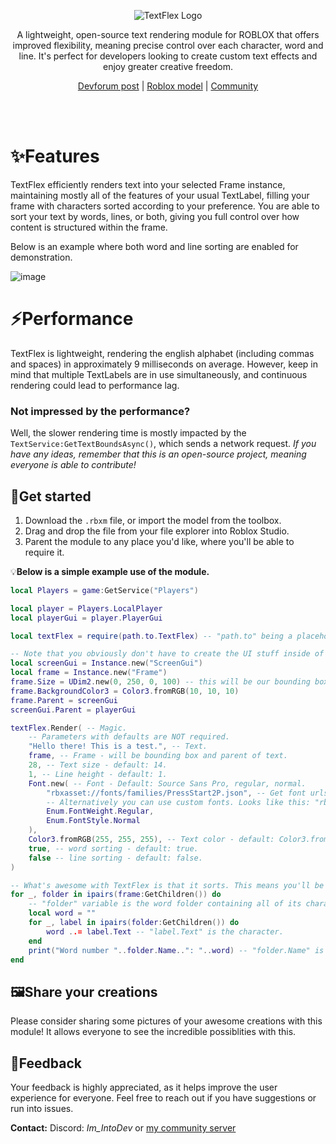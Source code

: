 <div align="center">

![TextFlex Logo](https://github.com/user-attachments/assets/be6665b0-a308-460c-917f-b87ab1a7d1f9)

</div>

<p align="center">A lightweight, open-source text rendering module for ROBLOX that offers improved flexibility, meaning precise control over each character, word and line. It's perfect for developers looking to create custom text effects and enjoy greater creative freedom.</p>
<div align="center">

[Devforum post](https://devforum.roblox.com/t/textflex-new-creative-opportunities-with-text-for-roblox-developers-open-source/3164881) | [Roblox model](https://create.roblox.com/store/asset/138658986432597/TextFlex) | [Community](https://discord.gg/R9hp2vbpP5)

</div>
<br><br/>

# ✨Features
TextFlex efficiently renders text into your selected Frame instance, maintaining mostly all of the features of your usual TextLabel, filling your frame with characters sorted according to your preference. You are able to sort your text by words, lines, or both, giving you full control over how content is structured within the frame.

Below is an example where both word and line sorting are enabled for demonstration.

![image](https://github.com/user-attachments/assets/4450b178-8d92-40bd-a711-993d2adb44fd)

# ⚡Performance
TextFlex is lightweight, rendering the english alphabet (including commas and spaces) in approximately 9 milliseconds on average. However, keep in mind that multiple TextLabels are in use simultaneously, and continuous rendering could lead to performance lag.

### Not impressed by the performance?
Well, the slower rendering time is mostly impacted by the `TextService:GetTextBoundsAsync()`, which sends a network request.
*If you have any ideas, remember that this is an open-source project, meaning everyone is able to contribute!*

## 🚀Get started
1. Download the `.rbxm` file, or import the model from the toolbox.
2. Drag and drop the file from your file explorer into Roblox Studio.
3. Parent the module to any place you'd like, where you'll be able to require it.

💡**Below is a simple example use of the module.**
```lua
local Players = game:GetService("Players")

local player = Players.LocalPlayer
local playerGui = player.PlayerGui

local textFlex = require(path.to.TextFlex) -- "path.to" being a placeholder, so replace with actual path.

-- Note that you obviously don't have to create the UI stuff inside of a script. It can be premade in the editor, which is optimal anyways.
local screenGui = Instance.new("ScreenGui")
local frame = Instance.new("Frame")
frame.Size = UDim2.new(0, 250, 0, 100) -- this will be our bounding box size of the text.
frame.BackgroundColor3 = Color3.fromRGB(10, 10, 10)
frame.Parent = screenGui
screenGui.Parent = playerGui

textFlex.Render( -- Magic.
	-- Parameters with defaults are NOT required.
	"Hello there! This is a test.", -- Text.
	frame, -- Frame - will be bounding box and parent of text.
	28, -- Text size - default: 14.
	1, -- Line height - default: 1.
	Font.new( -- Font - Default: Source Sans Pro, regular, normal.
		"rbxasset://fonts/families/PressStart2P.json", -- Get font urls at https://create.roblox.com/docs/reference/engine/datatypes/Font.
		-- Alternatively you can use custom fonts. Looks like this: "rbxassetid://FONT_ID_HERE"
		Enum.FontWeight.Regular,
		Enum.FontStyle.Normal
	),
	Color3.fromRGB(255, 255, 255), -- Text color - default: Color3.fromRGB(0, 0, 0).
	true, -- word sorting - default: true.
	false -- line sorting - default: false.
)

-- What's awesome with TextFlex is that it sorts. This means you'll be able to access and individually modify every character, word and line. In this case we only turned on word sorting.
for _, folder in ipairs(frame:GetChildren()) do
	-- "folder" variable is the word folder containing all of its characters.
	local word = ""
	for _, label in ipairs(folder:GetChildren()) do
		word ..= label.Text -- "label.Text" is the character.
	end
	print("Word number "..folder.Name..": "..word) -- "folder.Name" is the index of the word - this means you can access specific words by looking for the index: frame[tostring(index_here)].
end
```

## 🖼️Share your creations
Please consider sharing some pictures of your awesome creations with this module! It allows everyone to see the incredible possiblities with this.

## 💬Feedback
Your feedback is highly appreciated, as it helps improve the user experience for everyone. Feel free to reach out if you have suggestions or run into issues.

**Contact:** Discord: *Im_IntoDev* or [my community server](https://discord.gg/R9hp2vbpP5)

